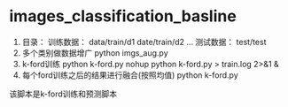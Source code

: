 # images_classification_basline
1. 目录：
    训练数据：
    data/train/d1
    date/train/d2
    ...
    测试数据：
    test/test
2. 多个类别做数据增广
    python imgs_aug.py
3. k-ford训练
    python k-ford.py
    nohup python k-ford.py > train.log 2>&1 &
4. 每个ford训练之后的结果进行融合(按照均值)
    python k-ford.py


该脚本是k-ford训练和预测脚本
